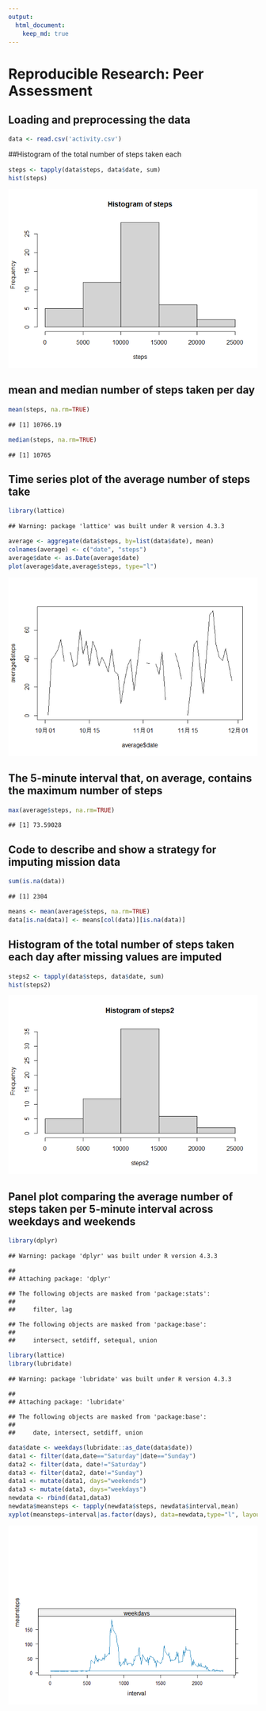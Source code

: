 ```yaml
---
output: 
  html_document: 
    keep_md: true
---
```

# Reproducible Research: Peer Assessment

## Loading and preprocessing the data


```r
data <- read.csv('activity.csv')
```

##Histogram of the total number of steps taken each


```r
steps <- tapply(data$steps, data$date, sum)
hist(steps)
```

![](PA1_template_files/figure-html/unnamed-chunk-2-1.png)<!-- -->

## mean and median number of steps taken per day


```r
mean(steps, na.rm=TRUE)
```

```
## [1] 10766.19
```

```r
median(steps, na.rm=TRUE)
```

```
## [1] 10765
```

## Time series plot of the average number of steps take


```r
library(lattice)
```

```
## Warning: package 'lattice' was built under R version 4.3.3
```

```r
average <- aggregate(data$steps, by=list(data$date), mean)
colnames(average) <- c("date", "steps")
average$date <- as.Date(average$date)
plot(average$date,average$steps, type="l")
```

![](PA1_template_files/figure-html/unnamed-chunk-4-1.png)<!-- -->

## The 5-minute interval that, on average, contains the maximum number of steps


```r
max(average$steps, na.rm=TRUE)
```

```
## [1] 73.59028
```

## Code to describe and show a strategy for imputing mission data


```r
sum(is.na(data))
```

```
## [1] 2304
```

```r
means <- mean(average$steps, na.rm=TRUE)
data[is.na(data)] <- means[col(data)][is.na(data)]
```

## Histogram of the total number of steps taken each day after missing values are imputed


```r
steps2 <- tapply(data$steps, data$date, sum)
hist(steps2)
```

![](PA1_template_files/figure-html/unnamed-chunk-7-1.png)<!-- -->

## Panel plot comparing the average number of steps taken per 5-minute interval across weekdays and weekends


```r
library(dplyr)
```

```
## Warning: package 'dplyr' was built under R version 4.3.3
```

```
## 
## Attaching package: 'dplyr'
```

```
## The following objects are masked from 'package:stats':
## 
##     filter, lag
```

```
## The following objects are masked from 'package:base':
## 
##     intersect, setdiff, setequal, union
```

```r
library(lattice)
library(lubridate)
```

```
## Warning: package 'lubridate' was built under R version 4.3.3
```

```
## 
## Attaching package: 'lubridate'
```

```
## The following objects are masked from 'package:base':
## 
##     date, intersect, setdiff, union
```

```r
data$date <- weekdays(lubridate::as_date(data$date))
data1 <- filter(data,date=="Saturday"|date=="Sunday")
data2 <- filter(data, date!="Saturday")
data3 <- filter(data2, date!="Sunday")
data1 <- mutate(data1, days="weekends")
data3 <- mutate(data3, days="weekdays")
newdata <- rbind(data1,data3)
newdata$meansteps <- tapply(newdata$steps, newdata$interval,mean)
xyplot(meansteps~interval|as.factor(days), data=newdata,type="l", layout=c(1,2))
```

![](PA1_template_files/figure-html/unnamed-chunk-8-1.png)<!-- -->
